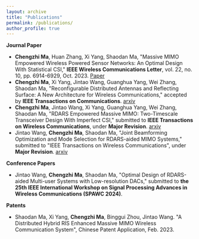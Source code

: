 ```yaml
---
layout: archive
title: "Publications"
permalink: /publications/
author_profile: true
---
```

**Journal Paper**
  * **Chengzhi Ma**, Huan Zhang, Xi Yang, Shaodan Ma, "Massive MIMO Empowered Wireless Powered Sensor Networks: An Optimal Design With Statistical CSI," **IEEE Wireless Communications Letter**, vol. 22, no. 10, pp. 6914-6929, Oct. 2023. [Paper](https://ieeexplore.ieee.org/document/9840903)
  * **Chengzhi Ma**, Xi Yang, Jintao Wang, Guanghua Yang, Wei Zhang, Shaodan Ma, "Reconfigurable Distributed Antennas and Reflecting Surface: A New Architecture for Wireless Communications," accepted by **IEEE Transactions on Communications**. [arxiv](https://arxiv.org/abs/2303.06950)
  * **Chengzhi Ma**, Jintao Wang, Xi Yang, Guanghua Yang, Wei Zhang, Shaodan Ma, "RDARS Empowered Massive MIMO: Two-Timescale Transceiver Design With Imperfect CSI," submitted to **IEEE Transactions on Wireless Communications**, under **Major Revision**. [arxiv](https://arxiv.org/abs/2312.08753)
  * Jintao Wang, **Chengzhi Ma**, Shaodan Ma, "Joint Beamforming Optimization and Mode Selection for RDARS-aided MIMO Systems," submitted to "IEEE Transactions on Wireless Communications", under **Major Revision**. [arxiv](https://arxiv.org/abs/2401.11205)

**Conference Papers**
  * Jintao Wang, **Chengzhi Ma**, Shaodan Ma, "Optimal Design of RDARS-aided Multi-user Systems with Low-resolution DACs," submitted to **the 25th IEEE International Workshop on Signal Processing Advances in Wireless Communications (SPAWC 2024)**.

**Patents**
  * Shaodan Ma, Xi Yang, **Chengzhi Ma**, Binggui Zhou, Jintao Wang. "A Distributed Hybrid RIS Enhanced Massive MIMO Wireless Communication System", Chinese Patent Application, Feb. 2023.
